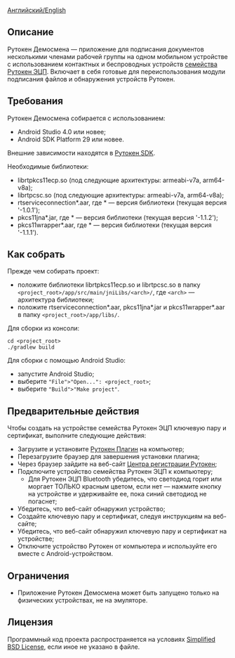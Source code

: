 [Английский/English](README.mdown) 

## Описание

Рутокен Демосмена — приложение для подписания документов несколькими членами рабочей группы на одном мобильном устройстве
с использованием контактных и беспроводных устройств [семейства Рутокен ЭЦП](https://www.rutoken.ru/products/all/rutoken-ecp/).
Включает в себя готовые для переиспользования модули подписания файлов и обнаружения устройств Рутокен.

## Требования

Рутокен Демосмена собирается с использованием:

* Android Studio 4.0 или новее;
* Android SDK Platform 29 или новее.

Внешние зависимости находятся в [Рутокен SDK](https://www.rutoken.ru/developers/sdk/).

Необходимые библиотеки:

* librtpkcs11ecp.so (под следующие архитектуры: armeabi-v7a, arm64-v8a);
* librtpcsc.so (под следующие архитектуры: armeabi-v7a, arm64-v8a);
* rtserviceconnection\*.aar, где \* — версия библиотеки (текущая версия '-1.0.1');
* pkcs11jna\*.jar, где \* — версия библиотеки (текущая версия '-1.1.2');
* pkcs11wrapper\*.aar, где \* — версия библиотеки (текущая версия '-1.1.1').

## Как собрать

Прежде чем собирать проект:

* положите библиотеки librtpkcs11ecp.so и librtpcsc.so в папку `<project_root>/app/src/main/jniLibs/<arch>/`, где `<arch>` — архитектура библиотеки;
* положите rtserviceconnection\*.aar, pkcs11jna\*.jar и pkcs11wrapper\*.aar в папку `<project_root>/app/libs/`.

Для сборки из консоли:

    cd <project_root>
    ./gradlew build

Для сборки с помощью Android Studio:

* запустите Android Studio;
* выберите `"File">"Open...": <project_root>`;
* выберите `"Build">"Make project"`.

## Предварительные действия

Чтобы создать на устройстве семейства Рутокен ЭЦП ключевую пару и сертификат, выполните следующие действия:

* Загрузите и установите [Рутокен Плагин](https://www.rutoken.ru/products/all/rutoken-plugin/) на компьютер;
* Перезагрузите браузер для завершения установки плагина;
* Через браузер зайдите на веб-сайт [Центра регистрации Рутокен](https://ra.rutoken.ru);
* Подключите устройство семейства Рутокен ЭЦП к компьютеру;
  * Для Рутокен ЭЦП Bluetooth убедитесь, что светодиод горит или моргает ТОЛЬКО красным цветом, если нет — нажмите кнопку на устройстве и удерживайте ее, пока синий светодиод не погаснет;
* Убедитесь, что веб-сайт обнаружил устройство;
* Создайте ключевую пару и сертификат, следуя инструкциям на веб-сайте;
* Убедитесь, что веб-сайт обнаружил ключевую пару и сертификат на устройстве;
* Отключите устройство Рутокен от компьютера и используйте его вместе с Android-устройством.


## Ограничения

* Приложение Рутокен Демосмена может быть запущено только на физических устройствах, не на эмуляторе.

## Лицензия

Программный код проекта распространяется на условиях [Simplified BSD License](LICENSE_RUS), если иное не указано в файле.
